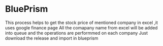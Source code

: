 # BluePrism
This process helps to get the stock price of mentioned company in excel ,it uses google finance page 
All  the comapany name from excel  will be added into queue and the operations are performmed on  each company
Just download the release and import in blueprism 
